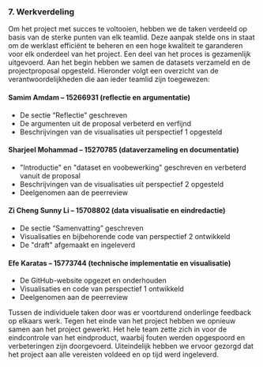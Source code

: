 ### 7. Werkverdeling

Om het project met succes te voltooien, hebben we de taken verdeeld op basis van de sterke punten van elk teamlid. Deze aanpak stelde ons in staat om de werklast efficiënt te beheren en een hoge kwaliteit te garanderen voor elk onderdeel van het project. Een deel van het proces is gezamenlijk uitgevoerd. Aan het begin hebben we samen de datasets verzameld en de projectproposal opgesteld. Hieronder volgt een overzicht van de verantwoordelijkheden die aan ieder teamlid zijn toegewezen:


#### Samim Amdam – 15266931 (reflectie en argumentatie)
- De sectie “Reflectie” geschreven
- De argumenten uit de proposal verbeterd en verfijnd
- Beschrijvingen van de visualisaties uit perspectief 1 opgesteld
#### Sharjeel Mohammad – 15270785 (dataverzameling en documentatie)
- "Introductie" en "dataset en voobewerking" geschreven en verbeterd vanuit de proposal
- Beschrijvingen van de visualisaties uit perspectief 2 opgesteld
- Deelgenomen aan de peerreview
#### Zi Cheng Sunny Li – 15708802 (data visualisatie en eindredactie)
- De sectie “Samenvatting” geschreven
- Visualisaties en bijbehorende code van perspectief 2 ontwikkeld
- De "draft" afgemaakt en ingeleverd
#### Efe Karatas – 15773744 (technische implementatie en visualisatie)
- De GitHub-website opgezet en onderhouden
- Visualisaties en code van perspectief 1 ontwikkeld
- Deelgenomen aan de peerreview

Tussen de individuele taken door was er voortdurend onderlinge feedback op elkaars werk. Tegen het einde van het project hebben we opnieuw samen aan het project gewerkt. Het hele team zette zich in voor de eindcontrole van het eindproduct, waarbij fouten werden opgespoord en verbeteringen zijn doorgevoerd. Uiteindelijk hebben we ervoor gezorgd dat het project aan alle vereisten voldeed en op tijd werd ingeleverd.
